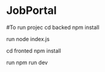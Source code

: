 # JobPortal
#To run projec
cd backed
npm install

run
node index.js

cd fronted
npm install

run
npm run dev
